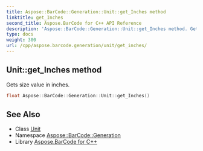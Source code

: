```yaml
---
title: Aspose::BarCode::Generation::Unit::get_Inches method
linktitle: get_Inches
second_title: Aspose.BarCode for C++ API Reference
description: 'Aspose::BarCode::Generation::Unit::get_Inches method. Gets size value in inches in C++.'
type: docs
weight: 300
url: /cpp/aspose.barcode.generation/unit/get_inches/
---
```

## Unit::get_Inches method


Gets size value in inches.

```cpp
float Aspose::BarCode::Generation::Unit::get_Inches()
```

## See Also

* Class [Unit](../)
* Namespace [Aspose::BarCode::Generation](../../)
* Library [Aspose.BarCode for C++](../../../)
